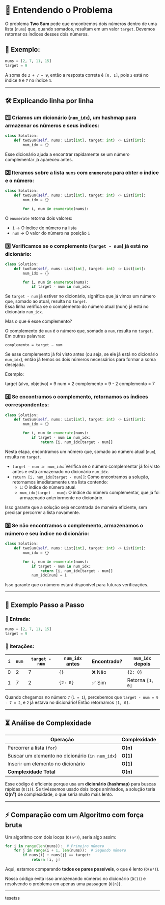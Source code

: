 # 🧩 Entendendo o Problema  
O problema **Two Sum** pede que encontremos dois números dentro de uma lista (`nums`) que, quando somados, resultam em um valor `target`. Devemos retornar os índices desses dois números.  

## 📌 Exemplo:
```python
nums = [2, 7, 11, 15]
target = 9
```
A soma de `2 + 7 = 9`, então a resposta correta é `[0, 1]`, pois `2` está no índice `0` e `7` no índice `1`.  

---

## 🛠 Explicando linha por linha  

### 1️⃣ **Criamos um dicionário (`num_idx`), um hashmap para armazenar os números e seus índices:**
```python
class Solution:
    def twoSum(self, nums: List[int], target: int) -> List[int]:
        num_idx = {}
```
Esse dicionário ajuda a encontrar rapidamente se um número complementar já apareceu antes.  

### 2️⃣ **Iteramos sobre a lista `nums` com `enumerate` para obter o índice e o número:**
```python
class Solution:
    def twoSum(self, nums: List[int], target: int) -> List[int]:
        num_idx = {}

        for i, num in enumerate(nums):
```
O `enumerate` retorna dois valores:
* `i` → O índice do número na lista  
* `num` → O valor do número na posição `i`  

### 3️⃣ **Verificamos se o complemento (`target - num`) já está no dicionário:**
```python
class Solution:
    def twoSum(self, nums: List[int], target: int) -> List[int]:
        num_idx = {}

        for i, num in enumerate(nums):
            if target - num in num_idx:
```
Se `target - num` já estiver no dicionário, significa que já vimos um número que, somado ao atual, resulta no `target`.  
Essa linha verifica se o complemento do número atual (num) já está no dicionário `num_idx`.

Mas o que é esse complemento?

O complemento de `num` é o número que, somado a `num`, resulta no `target`. Em outras palavras:

`complemento = target − num`

Se esse complemento já foi visto antes (ou seja, se ele já está no dicionário `num_idx`), então já temos os dois números necessários para formar a soma desejada.

Exemplo:

target (alvo, objetivo) = 9
num = 2
complemento = 9 - 2
complemento = 7


### 4️⃣ **Se encontramos o complemento, retornamos os índices correspondentes:**
```python
class Solution:
    def twoSum(self, nums: List[int], target: int) -> List[int]:
        num_idx = {}

        for i, num in enumerate(nums):
            if target - num in num_idx:
                return [i, num_idx[target - num]]
```
Nesta etapa, encontramos um número que, somado ao número atual (`num`), resulta no `target`. 

- `target - num in num_idx`: Verifica se o número complementar já foi visto antes e está armazenado no dicionário `num_idx`.
- `return [i, num_idx[target - num]]`: Como encontramos a solução, retornamos imediatamente uma lista contendo:
  - `i`: O índice do número atual.
  - `num_idx[target - num]`: O índice do número complementar, que já foi armazenado anteriormente no dicionário.

Isso garante que a solução seja encontrada de maneira eficiente, sem precisar percorrer a lista novamente.


### 5️⃣ **Se não encontramos o complemento, armazenamos o número e seu índice no dicionário:**
```python
class Solution:
    def twoSum(self, nums: List[int], target: int) -> List[int]:
        num_idx = {}

        for i, num in enumerate(nums):
            if target - num in num_idx:
                return [i, num_idx[target - num]]
            num_idx[num] = i
```
Isso garante que o número estará disponível para futuras verificações.  

---

## 🔎 Exemplo Passo a Passo  

### 📌 Entrada:
```python
nums = [2, 7, 11, 15]
target = 9
```

### 🔎 Iterações:

| `i`  | `num` | `target - num` | `num_idx` antes  | Encontrado? | `num_idx` depois |
|------|------|---------------|--------------|------------|---------------|
| 0    | 2    | 7             | `{}`          | ❌ Não     | `{2: 0}`       |
| 1    | 7    | 2             | `{2: 0}`      | ✅ Sim     | Retorna `[1, 0]` |

Quando chegamos no número `7` (`i = 1`), percebemos que `target - num = 9 - 7 = 2`, e `2` já estava no dicionário! Então retornamos `[1, 0]`.  

---

## ⏳ Análise de Complexidade  

| Operação | Complexidade |
|----------|-------------|
| Percorrer a lista (`for`) | **O(n)** |
| Buscar um elemento no dicionário (`in num_idx`) | **O(1)** |
| Inserir um elemento no dicionário | **O(1)** |
| **Complexidade Total** | **O(n)** |

Esse código é eficiente porque usa um **dicionário (hashmap)** para buscas rápidas (`O(1)`). Se tivéssemos usado dois loops aninhados, a solução teria **O(n²)** de complexidade, o que seria muito mais lento.  

---

## ⚡ Comparação com um Algoritmo com força bruta  

Um algoritmo com dois loops (`O(n²)`), seria algo assim:
```python
for i in range(len(nums)):  # Primeiro número
    for j in range(i + 1, len(nums)):  # Segundo número
        if nums[i] + nums[j] == target:
            return [i, j]
```
Aqui, estamos comparando **todos os pares possíveis**, o que é lento (`O(n²)`).  

Nosso código evita isso armazenando números no dicionário (`O(1)`) e resolvendo o problema em apenas uma passagem (`O(n)`).  

---
tesetss
